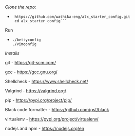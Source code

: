 *Clone the repo:* 
-      https://github.com/wathika-eng/alx_starter_config.git
       cd alx_starter_config```

Run 
-     ./bettyconfig
      ./vimconfig

*Installs*

git - https://git-scm.com/

gcc - https://gcc.gnu.org/

Shellcheck - https://www.shellcheck.net/

Valgrind - https://valgrind.org/

pip - https://pypi.org/project/pip/

Black code formatter - https://github.com/psf/black

virtualenv - https://pypi.org/project/virtualenv/

nodejs and npm - https://nodejs.org/en
  
